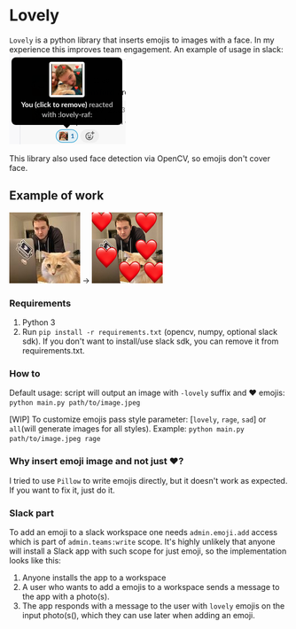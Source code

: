 # Lovely

`Lovely` is a python library that inserts emojis to images with a face. In my experience this improves team engagement.
An example of usage in slack:
![slack](example-in-slack.png)

This library also used face detection via OpenCV, so emojis don't cover face.

## Example of work

![not-lovely](example.png) ->
![lovely](example-lovely.png)

### Requirements

1. Python 3
2. Run `pip install -r requirements.txt` (opencv, numpy, optional slack sdk). If you don't want to install/use slack
   sdk, you can remove it from requirements.txt.

### How to

Default usage: script will output an image with `-lovely` suffix and ❤️ emojis: `python main.py path/to/image.jpeg`

[WIP] To customize emojis pass style parameter: [`lovely`, `rage`, `sad`] or `all`(will generate images for all styles).
Example: `python main.py path/to/image.jpeg rage`

### Why insert emoji image and not just ❤️?

I tried to use `Pillow` to write emojis directly, but it doesn't work as expected. If you want to fix it, just do it.

### Slack part

To add an emoji to a slack workspace one needs `admin.emoji.add` access which is part of `admin.teams:write` scope. It's
highly unlikely that anyone will install a Slack app with such scope for just emoji, so the implementation looks like
this:

1. Anyone installs the app to a workspace
2. A user who wants to add a emojis to a workspace sends a message to the app with a photo(s).
3. The app responds with a message to the user with `lovely` emojis on the input photo(s(), which they can use later
   when adding an emoji.